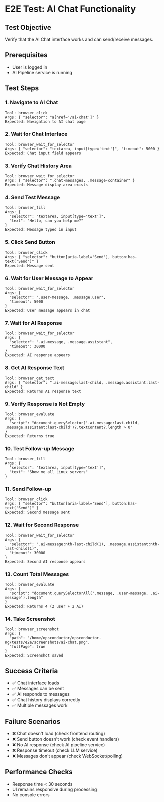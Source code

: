 # E2E Test: AI Chat Functionality

## Test Objective
Verify that the AI Chat interface works and can send/receive messages.

## Prerequisites
- User is logged in
- AI Pipeline service is running

## Test Steps

### 1. Navigate to AI Chat
```
Tool: browser_click
Args: { "selector": "a[href='/ai-chat']" }
Expected: Navigation to AI chat page
```

### 2. Wait for Chat Interface
```
Tool: browser_wait_for_selector
Args: { "selector": "textarea, input[type='text']", "timeout": 5000 }
Expected: Chat input field appears
```

### 3. Verify Chat History Area
```
Tool: browser_wait_for_selector
Args: { "selector": ".chat-messages, .message-container" }
Expected: Message display area exists
```

### 4. Send Test Message
```
Tool: browser_fill
Args: { 
  "selector": "textarea, input[type='text']", 
  "text": "Hello, can you help me?" 
}
Expected: Message typed in input
```

### 5. Click Send Button
```
Tool: browser_click
Args: { "selector": "button[aria-label='Send'], button:has-text('Send')" }
Expected: Message sent
```

### 6. Wait for User Message to Appear
```
Tool: browser_wait_for_selector
Args: { 
  "selector": ".user-message, .message.user",
  "timeout": 5000 
}
Expected: User message appears in chat
```

### 7. Wait for AI Response
```
Tool: browser_wait_for_selector
Args: { 
  "selector": ".ai-message, .message.assistant",
  "timeout": 30000 
}
Expected: AI response appears
```

### 8. Get AI Response Text
```
Tool: browser_get_text
Args: { "selector": ".ai-message:last-child, .message.assistant:last-child" }
Expected: Returns AI response text
```

### 9. Verify Response is Not Empty
```
Tool: browser_evaluate
Args: { 
  "script": "document.querySelector('.ai-message:last-child, .message.assistant:last-child')?.textContent?.length > 0" 
}
Expected: Returns true
```

### 10. Test Follow-up Message
```
Tool: browser_fill
Args: { 
  "selector": "textarea, input[type='text']", 
  "text": "Show me all Linux servers" 
}
```

### 11. Send Follow-up
```
Tool: browser_click
Args: { "selector": "button[aria-label='Send'], button:has-text('Send')" }
Expected: Second message sent
```

### 12. Wait for Second Response
```
Tool: browser_wait_for_selector
Args: { 
  "selector": ".ai-message:nth-last-child(1), .message.assistant:nth-last-child(1)",
  "timeout": 30000 
}
Expected: Second AI response appears
```

### 13. Count Total Messages
```
Tool: browser_evaluate
Args: { 
  "script": "document.querySelectorAll('.message, .user-message, .ai-message').length" 
}
Expected: Returns 4 (2 user + 2 AI)
```

### 14. Take Screenshot
```
Tool: browser_screenshot
Args: { 
  "path": "/home/opsconductor/opsconductor-ng/tests/e2e/screenshots/ai-chat.png",
  "fullPage": true
}
Expected: Screenshot saved
```

## Success Criteria
- ✅ Chat interface loads
- ✅ Messages can be sent
- ✅ AI responds to messages
- ✅ Chat history displays correctly
- ✅ Multiple messages work

## Failure Scenarios
- ❌ Chat doesn't load (check frontend routing)
- ❌ Send button doesn't work (check event handlers)
- ❌ No AI response (check AI pipeline service)
- ❌ Response timeout (check LLM service)
- ❌ Messages don't appear (check WebSocket/polling)

## Performance Checks
- Response time < 30 seconds
- UI remains responsive during processing
- No console errors